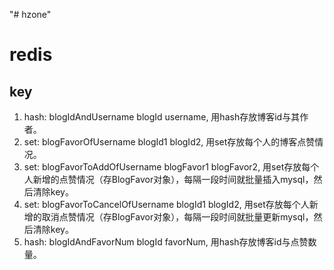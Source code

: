 "# hzone" 
# redis
## key

1. hash: blogIdAndUsername blogId username, 用hash存放博客id与其作者。
2. set: blogFavorOfUsername blogId1 blogId2, 用set存放每个人的博客点赞情况。
3. set: blogFavorToAddOfUsername blogFavor1 blogFavor2, 用set存放每个人新增的点赞情况（存BlogFavor对象），每隔一段时间就批量插入mysql，然后清除key。
4. set: blogFavorToCancelOfUsername blogId1 blogId2, 用set存放每个人新增的取消点赞情况（存BlogFavor对象），每隔一段时间就批量更新mysql，然后清除key。
5. hash: blogIdAndFavorNum blogId favorNum, 用hash存放博客id与点赞数量。 
